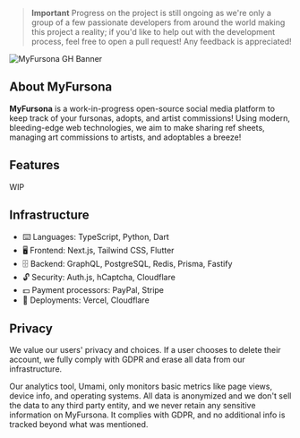 > **Important**
> Progress on the project is still ongoing as we're only a group of a few passionate developers from around the world making this project a reality; if you'd like to help out with the development process, feel free to open a pull request! Any feedback is appreciated!

![MyFursona GH Banner](https://github.com/MyFursona-Project/.github/assets/94678583/c30748ae-8633-4ea9-978c-cd5a2ffa850a)

## About MyFursona

**MyFursona** is a work-in-progress open-source social media platform to keep track of your fursonas, adopts, and artist commissions! Using modern, bleeding-edge web technologies, we aim to make sharing ref sheets, managing art commissions to artists, and adoptables a breeze!

## Features

WIP

## Infrastructure

- ⌨️ Languages: TypeScript, Python, Dart
- 🖥️ Frontend: Next.js, Tailwind CSS, Flutter
- 🗄️ Backend: GraphQL, PostgreSQL, Redis, Prisma, Fastify
- 🔓 Security: Auth.js, hCaptcha, Cloudflare
- 💵 Payment processors: PayPal, Stripe
- 🚀 Deployments: Vercel, Cloudflare

## Privacy

We value our users' privacy and choices. If a user chooses to delete their account, we fully comply with GDPR and erase all data from our infrastructure. 

Our analytics tool, Umami, only monitors basic metrics like page views, device info, and operating systems. All data is anonymized and we don't sell the data to any third party entity, and we never retain any sensitive information on MyFursona. It complies with GDPR, and no additional info is tracked beyond what was mentioned.
